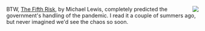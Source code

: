 <img src="http://scripting.com/images/2020/07/27/weHaveMetTheEnemy.png" border="0" align="right">BTW, <a href="https://www.amazon.com/Fifth-Risk-Michael-Lewis/dp/1324002646">The Fifth Risk</a>, by Michael Lewis, completely predicted the government's handling of the pandemic. I read it a couple of summers ago, but never imagined we'd see the chaos so soon.
